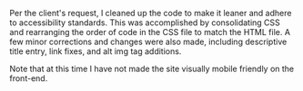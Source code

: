 Per the client's request, I cleaned up the code to make it leaner and adhere to accessibility standards. This was accomplished by consolidating CSS and rearranging the order of code in the CSS file to match the HTML file. A few minor corrections and changes were also made, including descriptive title entry, link fixes, and alt img tag additions. 

Note that at this time I have not made the site visually mobile friendly on the front-end.